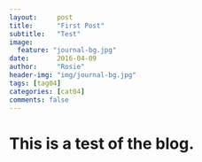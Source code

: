 ```yaml
---
layout:     post
title:      "First Post"
subtitle:   "Test"
image:
  feature: "journal-bg.jpg"
date:       2016-04-09
author:     "Rosie"
header-img: "img/journal-bg.jpg"
tags: [tag04]
categories: [cat04]
comments: false
---
```


# This is a test of the blog.
